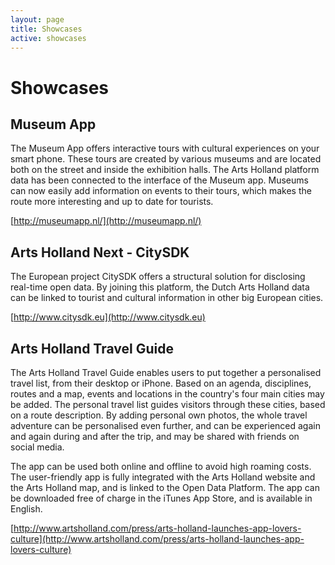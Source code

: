 ```yaml
---
layout: page
title: Showcases
active: showcases
---
```


# Showcases

## Museum App

The Museum App offers interactive tours with cultural experiences on your smart phone. These tours are created by various museums and are located both on the street and inside the exhibition halls. The Arts Holland platform data has been connected to the interface of the Museum app. Museums can now easily add information on events to their tours, which makes the route more interesting and up to date for tourists.

[http://museumapp.nl/](http://museumapp.nl/)

## Arts Holland Next - CitySDK

The European project CitySDK offers a structural solution for disclosing real-time open data. By joining this platform, the Dutch Arts Holland data can be linked to tourist and cultural information in other big European cities.

[http://www.citysdk.eu](http://www.citysdk.eu)

## Arts Holland Travel Guide

The Arts Holland Travel Guide enables users to put together a personalised travel list, from their desktop or iPhone. Based on an agenda, disciplines, routes and a map, events and locations in the country's four main cities may be added. The personal travel list guides visitors through these cities, based on a route description. By adding personal own photos, the whole travel adventure can be personalised even further, and can be experienced again and again during and after the trip, and may be shared with friends on social media.

The app can be used both online and offline to avoid high roaming costs. The user-friendly app is fully integrated with the Arts Holland website and the Arts Holland map, and is linked to the Open Data Platform. The app can be downloaded free of charge in the iTunes App Store, and is available in English.

[http://www.artsholland.com/press/arts-holland-launches-app-lovers-culture](http://www.artsholland.com/press/arts-holland-launches-app-lovers-culture)